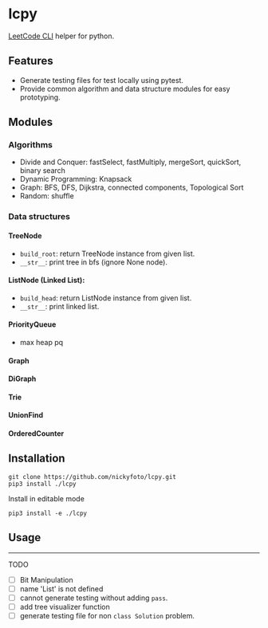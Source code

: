 # lcpy

[LeetCode CLI](https://github.com/leetcode-tools/leetcode-cli) helper for python.

## Features

- Generate testing files for test locally using pytest.
- Provide common algorithm and data structure modules for easy prototyping.

## Modules

### Algorithms

- Divide and Conquer: fastSelect, fastMultiply, mergeSort, quickSort, binary search
- Dynamic Programming: Knapsack
- Graph: BFS, DFS, Dijkstra, connected components, Topological Sort
- Random: shuffle

### Data structures

#### TreeNode

- `build_root`: return TreeNode instance from given list.
- `__str__`: print tree in bfs (ignore None node).

#### ListNode (Linked List):

- `build_head`: return ListNode instance from given list.
- `__str__`: print linked list.

#### PriorityQueue

- max heap pq

#### Graph

#### DiGraph

#### Trie

#### UnionFind

#### OrderedCounter

## Installation

```
git clone https://github.com/nickyfoto/lcpy.git
pip3 install ./lcpy
```

Install in editable mode

```
pip3 install -e ./lcpy
```

## Usage

---

TODO

- [ ] Bit Manipulation
- [ ] name 'List' is not defined
- [ ] cannot generate testing without adding `pass`.
- [ ] add tree visualizer function
- [ ] generate testing file for non `class Solution` problem.